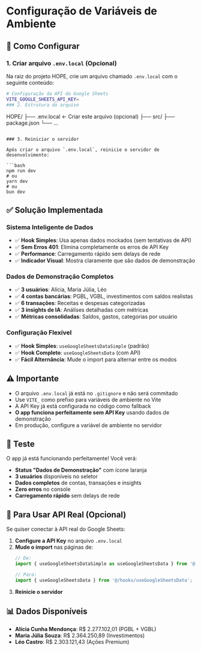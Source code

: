 # Configuração de Variáveis de Ambiente

## 🔧 Como Configurar

### 1. Criar arquivo `.env.local` (Opcional)

Na raiz do projeto HOPE, crie um arquivo chamado `.env.local` com o seguinte conteúdo:

```bash
# Configuração da API do Google Sheets
VITE_GOOGLE_SHEETS_API_KEY=
### 2. Estrutura do arquivo

```
HOPE/
├── .env.local          ← Criar este arquivo (opcional)
├── src/
├── package.json
└── ...
```

### 3. Reiniciar o servidor

Após criar o arquivo `.env.local`, reinicie o servidor de desenvolvimento:

```bash
npm run dev
# ou
yarn dev
# ou
bun dev
```

## ✅ **Solução Implementada**

### **Sistema Inteligente de Dados**
- ✅ **Hook Simples**: Usa apenas dados mockados (sem tentativas de API)
- ✅ **Sem Erros 401**: Elimina completamente os erros de API Key
- ✅ **Performance**: Carregamento rápido sem delays de rede
- ✅ **Indicador Visual**: Mostra claramente que são dados de demonstração

### **Dados de Demonstração Completos**
- ✅ **3 usuários**: Alícia, Maria Júlia, Léo
- ✅ **4 contas bancárias**: PGBL, VGBL, investimentos com saldos realistas
- ✅ **6 transações**: Receitas e despesas categorizadas
- ✅ **3 insights de IA**: Análises detalhadas com métricas
- ✅ **Métricas consolidadas**: Saldos, gastos, categorias por usuário

### **Configuração Flexível**
- ✅ **Hook Simples**: `useGoogleSheetsDataSimple` (padrão)
- ✅ **Hook Completo**: `useGoogleSheetsData` (com API)
- ✅ **Fácil Alternância**: Mude o import para alternar entre os modos

## ⚠️ Importante

- O arquivo `.env.local` já está no `.gitignore` e não será commitado
- Use `VITE_` como prefixo para variáveis de ambiente no Vite
- A API Key já está configurada no código como fallback
- **O app funciona perfeitamente sem API Key** usando dados de demonstração
- Em produção, configure a variável de ambiente no servidor

## 🚀 Teste

O app já está funcionando perfeitamente! Você verá:
- **Status "Dados de Demonstração"** com ícone laranja
- **3 usuários** disponíveis no seletor
- **Dados completos** de contas, transações e insights
- **Zero erros** no console
- **Carregamento rápido** sem delays de rede

## 🔄 Para Usar API Real (Opcional)

Se quiser conectar à API real do Google Sheets:

1. **Configure a API Key** no arquivo `.env.local`
2. **Mude o import** nas páginas de:
   ```typescript
   // De:
   import { useGoogleSheetsDataSimple as useGoogleSheetsData } from '@/hooks/useGoogleSheetsDataSimple';
   
   // Para:
   import { useGoogleSheetsData } from '@/hooks/useGoogleSheetsData';
   ```
3. **Reinicie o servidor**

## 📊 Dados Disponíveis

- **Alícia Cunha Mendonça**: R$ 2.277.102,01 (PGBL + VGBL)
- **Maria Júlia Souza**: R$ 2.364.250,89 (Investimentos)
- **Léo Castro**: R$ 2.303.121,43 (Ações Premium)
